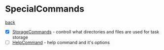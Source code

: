 # SpecialCommands
[back](../ConcreteCommands.md)

- [x] [StorageCommands](./StorageCommands/StorageCommands.md) - controll what directories and files are used for task storage
- [ ] [HelpCommand](./HelpCommand/HelpCommand.md) - help command and it's options
